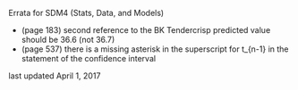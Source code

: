 Errata for SDM4 (Stats, Data, and Models)

- (page 183) second reference to the BK Tendercrisp predicted value should be 36.6 (not 36.7)
- (page 537) there is a missing asterisk in the superscript for t_{n-1} in the statement of the confidence interval

last updated April 1, 2017
